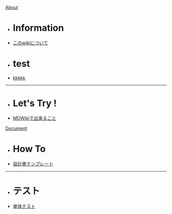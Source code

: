 [About]()
 * # Information
 * [このwikiについて](About/このwikiについて.md)
 * # test
 * [kkkkk](About/o.md)
 - - - -
 * # Let's Try !
 * [MDWikiで出来ること](About/MDWikiで出来ること.md)

[Document]()
 * # How To
 * [設計書テンプレート](Document/document.md)
 - - - -
 * # テスト
 * [単体テスト]()